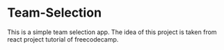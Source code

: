 # Team-Selection
This is a simple team selection app. The idea of this project is taken from react project tutorial of freecodecamp.
